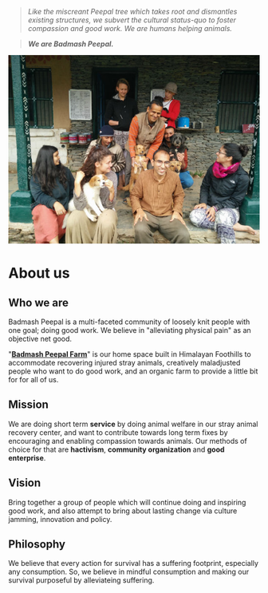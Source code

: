 <!--
Title: About us
-->

><i>Like the miscreant Peepal tree which takes root and dismantles existing structures, we subvert the cultural status-quo to foster compassion and good work. We are humans helping animals.</i>

>****<i>We are Badmash Peepal.</i>****

![](/images/siteheader.jpg)

About us
======

## Who we are

Badmash Peepal is a multi-faceted community of loosely knit people with one goal; doing good work.  We believe in "alleviating physical pain" as an objective net good. 

"**[Badmash Peepal Farm]( /?p=farm)**" is our home space built in Himalayan Foothills to accommodate recovering injured stray animals, creatively maladjusted people who want to do good work, and an organic farm to provide a little bit for for all of us.

## Mission

We are doing short term **service** by doing animal welfare in our stray animal recovery center, and want to contribute towards long term fixes by encouraging and enabling compassion towards animals. Our methods of choice for that are **hactivism**, **community organization** and **good enterprise**.  

## Vision

Bring together a group of people which will continue doing and inspiring good work, and also attempt to bring about lasting change via culture jamming, innovation and policy.

## Philosophy

We believe that every action for survival has a suffering footprint, especially any consumption. So, we believe in mindful consumption and making our survival purposeful by alleviateing suffering. 


<!--
History

Mission: increase compassion towards animals, inreasing adoptions and reducing abandonement

-->
